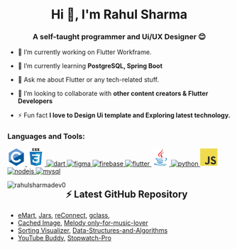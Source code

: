 
<h1 align="center">Hi 👋, I'm Rahul Sharma</h1>
<h3 align="center">A self-taught programmer and Ui/UX Designer 😊</h3>

- 🔭 I’m currently working on Flutter Workframe.

- 🌱 I’m currently learning **PostgreSQL, Spring Boot**

- 💬 Ask me about Flutter or any tech-related stuff.

- 👯 I’m looking to collaborate with **other content creators & Flutter Developers**

- ⚡ Fun fact **I love to Design Ui template and Exploring latest technology.**

<h3 align="left">Languages and Tools:</h3>
<p align="left"> 
 <a href="https://www.cprogramming.com/"> <img src="https://raw.githubusercontent.com/devicons/devicon/master/icons/c/c-original.svg" alt="c" width="40" height="40"/> </a>
 <a href="https://www.w3schools.com/css/"> <img src="https://raw.githubusercontent.com/devicons/devicon/master/icons/css3/css3-original-wordmark.svg" alt="css3" width="40" height="40"/> </a>
 <a href="https://dart.dev"> <img src="https://www.vectorlogo.zone/logos/dartlang/dartlang-icon.svg" alt="dart" width="40" height="40"/> </a>
 <a href="https://www.figma.com/"> <img src="https://www.vectorlogo.zone/logos/figma/figma-icon.svg" alt="figma" width="40" height="40"/> </a>
 <a href="https://firebase.google.com/"> <img src="https://www.vectorlogo.zone/logos/firebase/firebase-icon.svg" alt="firebase" width="40" height="40"/> </a>
 <a href="https://flutter.dev"> <img src="https://www.vectorlogo.zone/logos/flutterio/flutterio-icon.svg" alt="flutter" width="40" height="40"/> </a>
 <a href="https://www.java.com"> <img src="https://raw.githubusercontent.com/devicons/devicon/master/icons/java/java-original.svg" alt="java" width="40" height="40"/> </a>
 <a href="https://www.python.org"> <img src="https://cdn.jsdelivr.net/gh/devicons/devicon@latest/icons/python/python-original.svg" alt="python" width="40" height="40"  /> </a>
 <a href="https://developer.mozilla.org/en-US/docs/Web/JavaScript"> <img src="https://raw.githubusercontent.com/devicons/devicon/master/icons/javascript/javascript-original.svg" alt="javascript" width="40" height="40"/> </a>
 <a href= "https://nodejs.org"> <img src="https://cdn.jsdelivr.net/gh/devicons/devicon@latest/icons/nodejs/nodejs-original.svg" alt="nodejs" width="40" height="40" /> </a>
 <a href="https://kotlinlang.org/"> <img src="https://cdn.worldvectorlogo.com/logos/kotlin-1.svg" alt="mysql" width="40" height="40"/> </a>
</p>

<p aligh="left"><img align="left" src="https://github-readme-stats.vercel.app/api/top-langs?username=rahulsharmadev0&show_icons=true&locale=en&layout=compact" alt="rahulsharmadev0"></p>

## ⚡ Latest GitHub Repository

<!-- BLOG-POST-LIST:START -->
- [eMart](https://github.com/rahulsharmadev-community/emart), [Jars](https://github.com/rahulsharmadev-community/jars), [reConnect](https://github.com/rahulsharmadev-community/reconnect), [gclass](https://github.com/rahulsharmadev-community/gclass),
- [Cached Image](https://github.com/rahulsharmadev-community/cached_image), [Melody only-for-music-lover](https://github.com/rahulsharmadev-community/Melody-only-for-music-lover-)
- [Sorting Visualizer](https://github.com/rahulsharmadev-community/Sorting-Visualizer), [Data-Structures-and-Algorithms](https://github.com/rahulsharmadev-community/Data-Structures-and-Algorithms)
- [YouTube Buddy](https://github.com/rahulsharmadev-community/YouTube-Buddy), [Stopwatch-Pro](https://github.com/rahulsharmadev-community/Stopwatch-Pro)
 <!-- BLOG-POST-LIST:END -->

<!---
rahulsharmadev-community/rahulsharmadev-community is a ✨ special ✨ repository because its `README.md` (this file) appears on your GitHub profile.
You can click the Preview link to take a look at your changes.
--->

